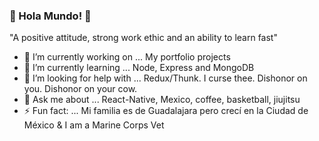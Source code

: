 ### 🦒 Hola Mundo! 🦒
"A positive attitude, strong work ethic and an ability to learn fast" 

- 🔭 I’m currently working on ...  My portfolio projects 
- 🌱 I’m currently learning ...    Node, Express and MongoDB
- 🤔 I’m looking for help with ... Redux/Thunk. I curse thee. Dishonor on you. Dishonor on your cow.
- 💬 Ask me about ...              React-Native, Mexico, coffee, basketball, jiujitsu  
- ⚡ Fun fact: ...                  Mi familia es de Guadalajara pero crecí en la Ciudad de México & I am a Marine Corps Vet 

<!--
**Cristian-Baeza/Cristian-Baeza** is a ✨ _special_ ✨ repository because its `README.md` (this file) appears on your GitHub profile.

-->
